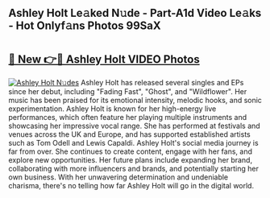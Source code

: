 ## Ashley Holt Le𝚊ked N𝚞de - Part-A1d Video Le𝚊ks - Hot Onlyf𝚊ns Photos 99SaX

# <h2><a href="http://ab35653.deff.icu/?id=Ashley+Holt">🔗 New 👉🔴 Ashley Holt VIDEO Photos</a></h2>

[![Ashley Holt N𝚞des](https://i.imgur.com/rIISA9y.gif)](http://ab35653.deff.icu/?id=Ashley+Holt)
Ashley Holt has released several singles and EPs since her debut, including "Fading Fast", "Ghost", and "Wildflower". Her music has been praised for its emotional intensity, melodic hooks, and sonic experimentation. Ashley Holt is known for her high-energy live performances, which often feature her playing multiple instruments and showcasing her impressive vocal range. She has performed at festivals and venues across the UK and Europe, and has supported established artists such as Tom Odell and Lewis Capaldi. Ashley Holt's social media journey is far from over. She continues to create content, engage with her fans, and explore new opportunities. Her future plans include expanding her brand, collaborating with more influencers and brands, and potentially starting her own business. With her unwavering determination and undeniable charisma, there's no telling how far Ashley Holt will go in the digital world.
